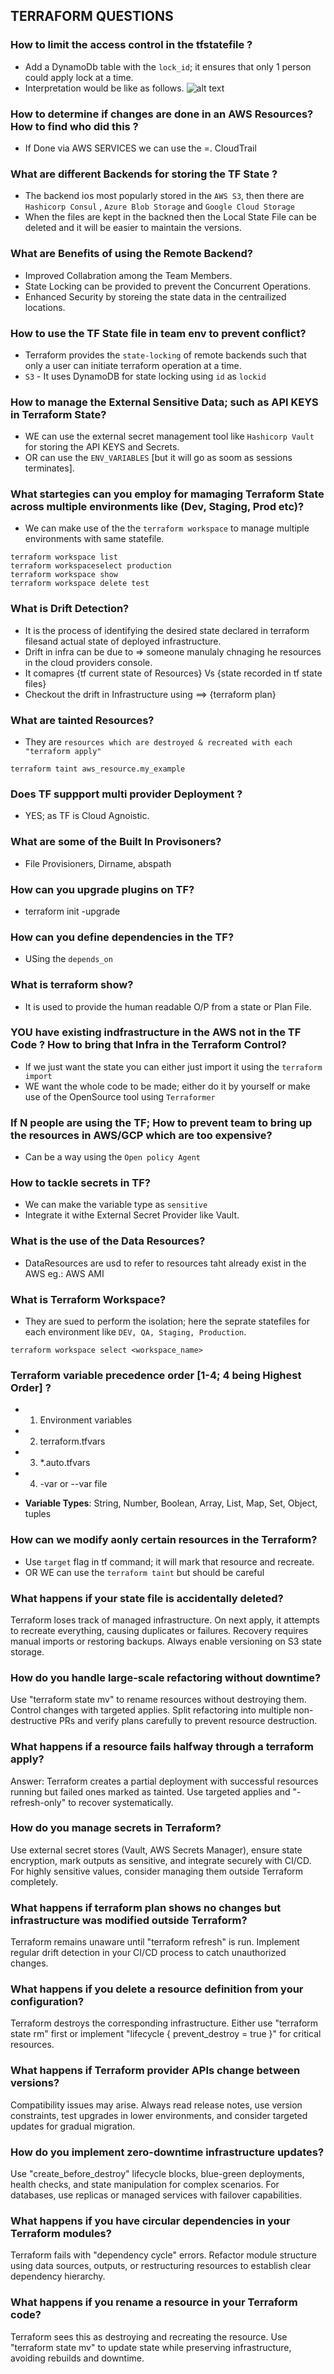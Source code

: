 ## TERRAFORM QUESTIONS

### How to limit the access control in the tfstatefile ?

- Add a DynamoDb table with the `lock_id`; it ensures that only 1 person could apply lock at a time.
- Interpretation would be like as follows.
  ![alt text](lock_id.png)

### How to determine if changes are done in an AWS Resources? How to find who did this ?

- If Done via AWS SERVICES we can use the =. CloudTrail

### What are different Backends for storing the TF State ?

- The backend ios most popularly stored in the `AWS S3`, then there are `Hashicorp Consul` , `Azure Blob Storage` and `Google Cloud Storage`
- When the files are kept in the backned then the Local State File can be deleted and it will be easier to maintain the versions.

### What are Benefits of using the Remote Backend?

- Improved Collabration among the Team Members.
- State Locking can be provided to prevent the Concurrent Operations.
- Enhanced Security by storeing the state data in the centrailized locations.

### How to use the TF State file in team env to prevent conflict?

- Terraform provides the `state-locking` of remote backends such that only a user can initiate terraform operation at a time.
- `S3` - It uses DynamoDB for state locking using `id` as `lockid`

### How to manage the External Sensitive Data; such as API KEYS in Terraform State?

- WE can use the external secret management tool like `Hashicorp Vault` for storing the API KEYS and Secrets.
- OR can use the `ENV_VARIABLES` [but it will go as soom as sessions terminates].

### What startegies can you employ for mamaging Terraform State across multiple environments like (Dev, Staging, Prod etc)?

- We can make use of the the `terraform workspace` to manage multiple environments with same statefile.

```
terraform workspace list
terraform workspaceselect production
terraform workspace show
terraform workspace delete test
```

### What is Drift Detection?

- It is the process of identifying the desired state declared in terraform filesand actual state of deployed infrastructure.
- Drift in infra can be due to => someone manulaly chnaging he resources in the cloud providers console.
- It comapres {tf current state of Resources} Vs {state recorded in tf state files}
- Checkout the drift in Infrastructure using ==> {terraform plan}

### What are tainted Resources?

- They are `resources which are destroyed & recreated with each "terraform apply"`

```
terraform taint aws_resource.my_example
```

### Does TF suppport multi provider Deployment ?

- YES; as TF is Cloud Agnoistic.

### What are some of the Built In Provisoners?

- File Provisioners, Dirname, abspath

### How can you upgrade plugins on TF?

- terraform init -upgrade

### How can you define dependencies in the TF?

- USing the `depends_on`

### What is terraform show?

- It is used to provide the human readable O/P from a state or Plan File.

### YOU have existing indfrastructure in the AWS not in the TF Code ? How to bring that Infra in the Terraform Control?

- If we just want the state you can either just import it using the `terraform import`
- WE want the whole code to be made; either do it by yourself or make use of the OpenSource tool using `Terraformer`

### If N people are using the TF; How to prevent team to bring up the resources in AWS/GCP which are too expensive?

- Can be a way using the `Open policy Agent`

### How to tackle secrets in TF?

- We can make the variable type as `sensitive`
- Integrate it withe External Secret Provider like Vault.

### What is the use of the Data Resources?

- DataResources are usd to refer to resources taht already exist in the AWS eg.: AWS AMI

### What is Terraform Workspace?

- They are sued to perform the isolation; here the seprate statefiles for each environment like `DEV, QA, Staging, Production`.

```
terraform workspace select <workspace_name>
```

### Terraform variable precedence order [1-4; 4 being Highest Order] ?

- 1. Environment variables
- 2. terraform.tfvars
- 3. \*.auto.tfvars
- 4. -var or --var file

- **Variable Types**: String, Number, Boolean, Array, List, Map, Set, Object, tuples

### How can we modify aonly certain resources in the Terraform?

- Use `target` flag in tf command; it will mark that resource and recreate.
- OR WE can use the `terraform taint` but should be careful


### What happens if your state file is accidentally deleted?
Terraform loses track of managed infrastructure. On next apply, it attempts to recreate everything, causing duplicates or failures. Recovery requires manual imports or restoring backups. Always enable versioning on S3 state storage.

### How do you handle large-scale refactoring without downtime?
Use "terraform state mv" to rename resources without destroying them. Control changes with targeted applies. Split refactoring into multiple non-destructive PRs and verify plans carefully to prevent resource destruction.

### What happens if a resource fails halfway through a terraform apply?
Answer: Terraform creates a partial deployment with successful resources running but failed ones marked as tainted. Use targeted applies and "-refresh-only" to recover systematically.

### How do you manage secrets in Terraform?
Use external secret stores (Vault, AWS Secrets Manager), ensure state encryption, mark outputs as sensitive, and integrate securely with CI/CD. For highly sensitive values, consider managing them outside Terraform completely.

### What happens if terraform plan shows no changes but infrastructure was modified outside Terraform?
Terraform remains unaware until "terraform refresh" is run. Implement regular drift detection in your CI/CD process to catch unauthorized changes.

### What happens if you delete a resource definition from your configuration?
Terraform destroys the corresponding infrastructure. Either use "terraform state rm" first or implement "lifecycle { prevent_destroy = true }" for critical resources.

### What happens if Terraform provider APIs change between versions?
Compatibility issues may arise. Always read release notes, use version constraints, test upgrades in lower environments, and consider targeted updates for gradual migration.

### How do you implement zero-downtime infrastructure updates?
Use "create_before_destroy" lifecycle blocks, blue-green deployments, health checks, and state manipulation for complex scenarios. For databases, use replicas or managed services with failover capabilities.

### What happens if you have circular dependencies in your Terraform modules?
Terraform fails with "dependency cycle" errors. Refactor module structure using data sources, outputs, or restructuring resources to establish clear dependency hierarchy.

### What happens if you rename a resource in your Terraform code?
Terraform sees this as destroying and recreating the resource. Use "terraform state mv" to update state while preserving infrastructure, avoiding rebuilds and downtime.